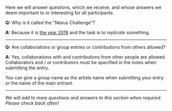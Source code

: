 <!--
.. title: Frequently Asked Questions
.. slug: faq
.. date: 2019-09-16 23:46:51 UTC+02:00
.. updated: 2019-09-19 14:59:40 UTC+02:00
.. tags:
.. category:
.. link:
.. description:
.. type: text
.. author: Christopher Arndt
-->

Here we will answer questions, which we receive, and whose answers we deem important to or
interesting for all participants.


**Q:** Why is it called the "Nexus Challenge"?

**A:** Because it is [the year 2019](https://youtu.be/-fu7jN2_2pE?t=179) and the task is to
*replicate* something.

---

**Q:** Are collaborations or group entries or contributions from others allowed?

**A:** Yes, collaborations with and contributions from other people are allowed. Collaborators
and / or contributors must be specified in the notes when submitting the entry.

You can give a group name as the artists name when submitting your entry or the name of the main
entrant.

---

*We will add to more questions and answers to this section when required. Please check back often!*
